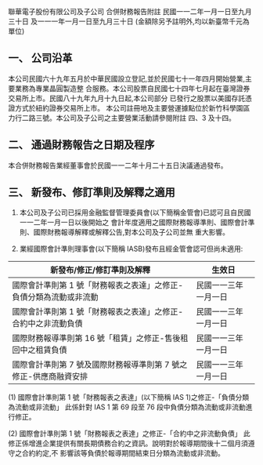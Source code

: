 聯華電子股份有限公司及子公司 合併財務報告附註 民國一一二年一月一日至九月三十日 及一一一年一月一日至九月三十日
(金額除另予註明外,均以新臺幣千元為單位)

## 一、 公司沿革

本公司民國六十九年五月於中華民國設立登記,並於民國七十一年四月開始營業,主要業務為專業晶圓製造整 合服務。本公司股票自民國七十四年七月起在臺灣證券交易所上市。民國八十九年九月十九日起,本公司部分 已發行之股票以美國存託憑證方式於紐約證券交易所上市。 本公司註冊地及主要營運據點位於新竹科學園區力行二路三號。本公司及子公司之主要營業活動請參閱附註 四、3 及十四。

## 二、 通過財務報告之日期及程序

本合併財務報告業經董事會於民國一一二年十月二十五日決議通過發布。

## 三、 新發布、修訂準則及解釋之適用

1. 本公司及子公司已採用金融監督管理委員會(以下簡稱金管會)已認可且自民國一一二年一月一日以後開始之 會計年度適用之國際財務報導準則、國際會計準則、國際財務報導解釋或解釋公告,對本公司及子公司並無 重大影響。

2. 業經國際會計準則理事會(以下簡稱 IASB)發布且經金管會認可但尚未適用:

| 新發布/修正/修訂準則及解釋                                          | 生效日               |
|---------------------------------------------------------------------|----------------------|
| 國際會計準則第 1 號「財務報表之表達」之修正-負債分類為流動或非流動 | 民國一一三年一月一日 |
| 國際會計準則第 1 號「財務報表之表達」之修正-合約中之非流動負債     | 民國一一三年一月一日 |
| 國際財務報導準則第 16 號「租賃」之修正-售後租回中之租賃負債        | 民國一一三年一月一日 |
| 國際會計準則第 7 號及國際財務報導準則第 7 號之修正-供應商融資安排  | 民國一一三年一月一日 |

(1) 國際會計準則第 1 號「財務報表之表達」(以下簡稱 IAS 1)之修正-「負債分類為流動或非流動」
此係針對 IAS 1 第 69 段至 76 段中負債分類為流動或非流動進行修正。

(2) 國際會計準則第 1 號「財務報表之表達」之修正-「合約中之非流動負債」
此修正係增進企業提供有關長期債務合約之資訊。說明對於報導期間後十二個月須遵守之合約約定,不 影響該等負債於報導期間結束日分類為流動或非流動。